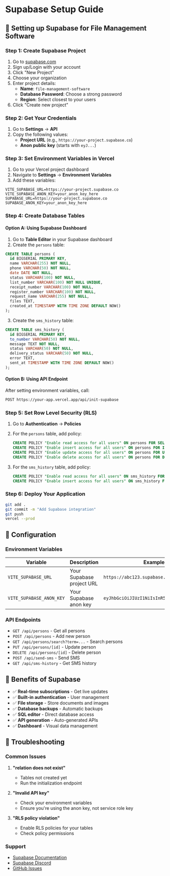 # Supabase Setup Guide

## 🚀 Setting up Supabase for File Management Software

### Step 1: Create Supabase Project

1. Go to [supabase.com](https://supabase.com)
2. Sign up/Login with your account
3. Click "New Project"
4. Choose your organization
5. Enter project details:
   - **Name**: `file-management-software`
   - **Database Password**: Choose a strong password
   - **Region**: Select closest to your users
6. Click "Create new project"

### Step 2: Get Your Credentials

1. Go to **Settings** → **API**
2. Copy the following values:
   - **Project URL** (e.g., `https://your-project.supabase.co`)
   - **Anon public key** (starts with `eyJ...`)

### Step 3: Set Environment Variables in Vercel

1. Go to your Vercel project dashboard
2. Navigate to **Settings** → **Environment Variables**
3. Add these variables:

```
VITE_SUPABASE_URL=https://your-project.supabase.co
VITE_SUPABASE_ANON_KEY=your_anon_key_here
SUPABASE_URL=https://your-project.supabase.co
SUPABASE_ANON_KEY=your_anon_key_here
```

### Step 4: Create Database Tables

#### Option A: Using Supabase Dashboard

1. Go to **Table Editor** in your Supabase dashboard
2. Create the `persons` table:

```sql
CREATE TABLE persons (
  id BIGSERIAL PRIMARY KEY,
  name VARCHAR(255) NOT NULL,
  phone VARCHAR(50) NOT NULL,
  date DATE NOT NULL,
  status VARCHAR(100) NOT NULL,
  list_number VARCHAR(100) NOT NULL UNIQUE,
  receipt_number VARCHAR(100) NOT NULL,
  register_number VARCHAR(100) NOT NULL,
  request_name VARCHAR(255) NOT NULL,
  files TEXT,
  created_at TIMESTAMP WITH TIME ZONE DEFAULT NOW()
);
```

3. Create the `sms_history` table:

```sql
CREATE TABLE sms_history (
  id BIGSERIAL PRIMARY KEY,
  to_number VARCHAR(50) NOT NULL,
  message TEXT NOT NULL,
  status VARCHAR(50) NOT NULL,
  delivery_status VARCHAR(50) NOT NULL,
  error TEXT,
  sent_at TIMESTAMP WITH TIME ZONE DEFAULT NOW()
);
```

#### Option B: Using API Endpoint

After setting environment variables, call:
```bash
POST https://your-app.vercel.app/api/init-supabase
```

### Step 5: Set Row Level Security (RLS)

1. Go to **Authentication** → **Policies**
2. For the `persons` table, add policy:
   ```sql
   CREATE POLICY "Enable read access for all users" ON persons FOR SELECT USING (true);
   CREATE POLICY "Enable insert access for all users" ON persons FOR INSERT WITH CHECK (true);
   CREATE POLICY "Enable update access for all users" ON persons FOR UPDATE USING (true);
   CREATE POLICY "Enable delete access for all users" ON persons FOR DELETE USING (true);
   ```

3. For the `sms_history` table, add policy:
   ```sql
   CREATE POLICY "Enable read access for all users" ON sms_history FOR SELECT USING (true);
   CREATE POLICY "Enable insert access for all users" ON sms_history FOR INSERT WITH CHECK (true);
   ```

### Step 6: Deploy Your Application

```bash
git add .
git commit -m "Add Supabase integration"
git push
vercel --prod
```

## 🔧 Configuration

### Environment Variables

| Variable | Description | Example |
|----------|-------------|---------|
| `VITE_SUPABASE_URL` | Your Supabase project URL | `https://abc123.supabase.co` |
| `VITE_SUPABASE_ANON_KEY` | Your Supabase anon key | `eyJhbGciOiJIUzI1NiIsInR5cCI6IkpXVCJ9...` |

### API Endpoints

- `GET /api/persons` - Get all persons
- `POST /api/persons` - Add new person
- `GET /api/persons/search?term=...` - Search persons
- `PUT /api/persons/[id]` - Update person
- `DELETE /api/persons/[id]` - Delete person
- `POST /api/send-sms` - Send SMS
- `GET /api/sms-history` - Get SMS history

## 🎉 Benefits of Supabase

- ✅ **Real-time subscriptions** - Get live updates
- ✅ **Built-in authentication** - User management
- ✅ **File storage** - Store documents and images
- ✅ **Database backups** - Automatic backups
- ✅ **SQL editor** - Direct database access
- ✅ **API generation** - Auto-generated APIs
- ✅ **Dashboard** - Visual data management

## 🚨 Troubleshooting

### Common Issues

1. **"relation does not exist"**
   - Tables not created yet
   - Run the initialization endpoint

2. **"Invalid API key"**
   - Check your environment variables
   - Ensure you're using the anon key, not service role key

3. **"RLS policy violation"**
   - Enable RLS policies for your tables
   - Check policy permissions

### Support

- [Supabase Documentation](https://supabase.com/docs)
- [Supabase Discord](https://discord.supabase.com)
- [GitHub Issues](https://github.com/supabase/supabase/issues) 